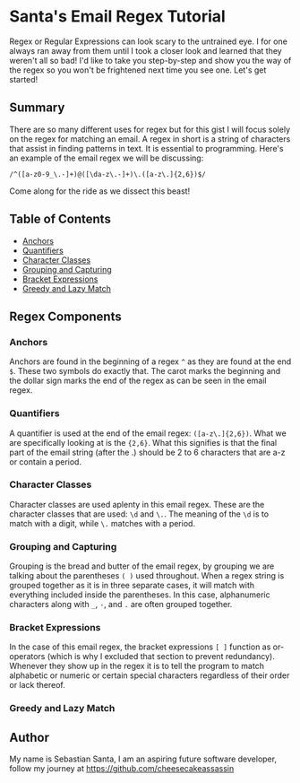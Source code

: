 # Santa's Email Regex Tutorial

Regex or Regular Expressions can look scary to the untrained eye. I for one always ran away from them until I took a closer look and learned that they weren't all so bad! I'd like to take you step-by-step and show you the way of the regex so you won't be frightened next time you see one. Let's get started!

## Summary

There are so many different uses for regex but for this gist I will focus solely on the regex for matching an email. A regex in short is a string of characters that assist in finding patterns in text. It is essential to programming. Here's an example of the email regex we will be discussing:

```
/^([a-z0-9_\.-]+)@([\da-z\.-]+)\.([a-z\.]{2,6})$/
```
Come along for the ride as we dissect this beast!

## Table of Contents

- [Anchors](#anchors)
- [Quantifiers](#quantifiers)
- [Character Classes](#character-classes)
- [Grouping and Capturing](#grouping-and-capturing)
- [Bracket Expressions](#bracket-expressions)
- [Greedy and Lazy Match](#greedy-and-lazy-match)

## Regex Components

### Anchors

Anchors are found in the beginning of a regex ```^``` as they are found at the end ```$```. These two symbols do exactly that. The carot marks the beginning and the dollar sign marks the end of the regex as can be seen in the email regex.

### Quantifiers

A quantifier is used at the end of the email regex: ```([a-z\.]{2,6})```. What we are specifically looking at is the ```{2,6}```. What this signifies is that the final part of the email string (after the .) should be 2 to 6 characters that are a-z or contain a period.

### Character Classes

Character classes are used aplenty in this email regex. These are the character classes that are used: ```\d``` and ```\.```. The meaning of the ```\d``` is to match with a digit, while ```\.``` matches with a period.

### Grouping and Capturing

Grouping is the bread and butter of the email regex, by grouping we are talking about the parentheses ```( )``` used throughout. When a regex string is grouped together as it is in three separate cases, it will match with everything included inside the parentheses. In this case, alphanumeric characters along with ```_```, ```-```, and ```.``` are often grouped together.

### Bracket Expressions

In the case of this email regex, the bracket expressions ```[ ]``` function as or-operators (which is why I excluded that section to prevent redundancy). Whenever they show up in the regex it is to tell the program to match alphabetic or numeric or certain special characters regardless of their order or lack thereof.

### Greedy and Lazy Match

## Author

My name is Sebastian Santa, I am an aspiring future software developer, follow my journey at https://github.com/cheesecakeassassin
